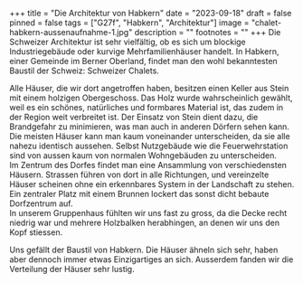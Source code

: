 +++
title = "Die Architektur von Habkern"
date = "2023-09-18"
draft = false
pinned = false
tags = ["G27f", "Habkern", "Architektur"]
image = "chalet-habkern-aussenaufnahme-1.jpg"
description = ""
footnotes = ""
+++
Die Schweizer Architektur ist sehr vielfältig, ob es sich um blockige Industriegebäude oder kurvige Mehrfamilienhäuser handelt. In Habkern, einer Gemeinde im Berner Oberland, findet man den wohl bekanntesten Baustil der Schweiz: Schweizer Chalets.

Alle Häuser, die wir dort angetroffen haben, besitzen einen Keller aus Stein mit einem holzigen Obergeschoss. Das Holz wurde wahrscheinlich gewählt, weil es ein schönes, natürliches und formbares Material ist, das zudem in der Region weit verbreitet ist. Der Einsatz von Stein dient dazu, die Brandgefahr zu minimieren, was man auch in anderen Dörfern sehen kann.\
Die meisten Häuser kann man kaum voneinander unterscheiden, da sie alle nahezu identisch aussehen. Selbst Nutzgebäude wie die Feuerwehrstation sind von aussen kaum von normalen Wohngebäuden zu unterscheiden.\
Im Zentrum des Dorfes findet man eine Ansammlung von verschiedensten Häusern. Strassen führen von dort in alle Richtungen, und vereinzelte Häuser scheinen ohne ein erkennbares System in der Landschaft zu stehen. Ein zentraler Platz mit einem Brunnen lockert das sonst dicht bebaute Dorfzentrum auf.\
In unserem Gruppenhaus fühlten wir uns fast zu gross, da die Decke recht niedrig war und mehrere Holzbalken herabhingen, an denen wir uns den Kopf stiessen.

Uns gefällt der Baustil von Habkern. Die Häuser ähneln sich sehr, haben aber dennoch immer etwas Einzigartiges an sich. Ausserdem fanden wir die Verteilung der Häuser sehr lustig.